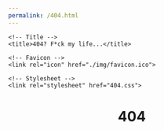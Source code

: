 ```yaml
---
permalink: /404.html
---
```

<html lang="en">

<head>
    <meta charset="UTF-8">
    <meta name="description" content="">
    <meta http-equiv="X-UA-Compatible" content="IE=edge">
    <meta name="viewport" content="width=device-width, initial-scale=1, shrink-to-fit=no">

    <!-- Title -->
    <title>404? F*ck my life...</title>

    <!-- Favicon -->
    <link rel="icon" href="./img/favicon.ico">

    <!-- Stylesheet -->
    <link rel="stylesheet" href="404.css">

</head>
  <body>
  <!-- Fuck my life video autoplay -->
  <div class="over404">
    <div class="darkOverlay"></div>
    <header>
      <h1 class="glitch" data-text="404">404</h1>
    </header>
  </div>
</body>
</html>
